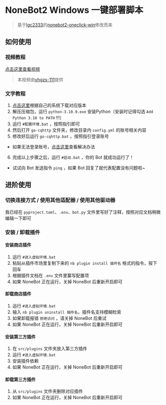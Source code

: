 # NoneBot2 Windows 一键部署脚本
>基于[lgc2333](https://github.com/lgc2333)的[nonebot2-oneclick-win](https://github.com/lgc2333/nonebot2-oneclick-win)修改而来

## 如何使用

### 视频教程
[点击这里查看视频](https://www.bilibili.com/video/BV1Qc411L7JN/?share_source=copy_web&vd_source=7ac3eff34b5a1ef1dc8032858897c680)
>本视频由[yhgzs-111](https://github.com/yhgzs-111/)提供

### 文字教程
1. [点击这里](https://github.com/iidamie/nonebot2_oneclickscript_win/releases)根据自己的系统下载对应版本
1. 解压压缩包，运行 `python-3.10.9.exe` 安装Python（安装时记得勾选 `Add Python 3.10 to PATH` !!!）
2. 运行 `#配置环境.bat` ，按照指引即可
3. 然后打开 `go-cqhttp` 文件夹，修改目录内 `config.yml` 的账号相关内容
4. 修改好后运行 `go-cqhttp.bat` ，按照指引登录账号
- 如果无法登录账号，[点击这里](https://docs.qq.com/doc/DQ3lmbkVUTkhiUWxM?&u=dc6ddf501e234007b2b1f2efea165532)查看解决办法
6. 完成以上步骤之后，运行 `#启动.bat` ，你的 Bot 就成功运行了！
- 试试向 Bot 发送指令 `ping` ，如果 Bot 回复了就代表配置没有问题啦~
## 进阶使用

### 切换连接方式 / 使用其他适配器 / 使用其他驱动器

我已经在 `pyproject.toml`、`.env`、`bot.py` 文件里写好了注释，按照对应文档稍微编辑一下即可

### 安装 / 卸载插件

#### 安装商店插件

1. 运行 `#进入虚拟环境.bat`
2. 粘贴从插件市场里复制下来的 `nb plugin install 插件名` 格式的指令，按下回车
3. 根据插件文档在 `.env` 文件里纂写配置项
4. 如果 NoneBot 正在运行，关掉 NoneBot 后重新开启即可

#### 卸载商店插件

1. 运行 `#进入虚拟环境.bat`
2. 输入 `nb plugin uninstall 插件名`，插件名支持模糊检索
3. 如果卸载报错 `拒绝访问` ，请关掉 NoneBot 后重试
4. 如果 NoneBot 正在运行，关掉 NoneBot 后重新开启即可

#### 安装第三方插件

1. 在 `src/plugins` 文件夹放入第三方插件
2. 运行 `#进入虚拟环境.bat`
3. 安装插件依赖
4. 如果 NoneBot 正在运行，关掉 NoneBot 后重新开启即可

#### 卸载第三方插件

1. 从 `src/plugins` 文件夹删除对应插件
2. 如果 NoneBot 正在运行，关掉 NoneBot 后重新开启即可